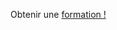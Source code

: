 Obtenir une [formation !](/training/dynamics365/business-central?WT.mc_id=dyn365bc_landingpage-docs)
